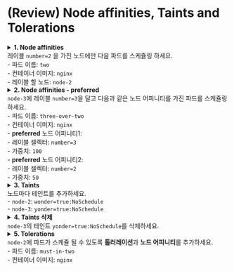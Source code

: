# (Review) Node affinities, Taints and Tolerations

<details>
<summary><b>1. Node affinities</b>
<br>  레이블 <code>number=2</code> 을 가진 노드에만 다음 파드를 스케쥴링 하세요.
<br> - 파드 이름: <code>two</code>
<br> - 컨테이너 이미지: <code>nginx</code>
<br> - 레이블 할 노드: <code>node-2</code>
</summary>

```sh
$ k label node node-2 number=2
$ k run two --image=nginx $do > pod-two.yaml
# pod-two.yaml 수정
```

```yaml
apiVersion: v1
kind: Pod
metadata:
  name: two
spec:
  containers:
  - name: two
    image: nginx
  affinity:
    nodeAffinity: # 노드 어피티니 추가
      requiredDuringSchedulingIgnoredDuringExecution:
        nodeSelectorTerms:
        - matchExpressions:
          - key: number
            operator: In
            values:
            - "2"
```

</details>

<details>
<summary><b>2. Node affinities - preferred</b>
<br> <code>node-3</code>에 레이블 <code>number=3</code>을 달고 다음과 같은 노드 어피니티를 가진 파드를 스케쥴링 하세요.
<br> - 파드 이름: <code>three-over-two</code>
<br> - 컨테이너 이미지: <code>nginx</code>
<br> - <b>preferred</b> 노드 어피니티1:
<br>   - 레이블 셀렉터: <code>number=3</code>
<br>   - 가중치: <code>100</code>
<br> - <b>preferred</b> 노드 어피니티2:
<br>   - 레이블 셀렉터: <code>number=2</code>
<br>   - 가중치: <code>50</code>
</summary>

```sh
$ k label node node-3 number=3
$ k run three-over-two --image=nginx $do > pod-three-over-two.yaml
# pod-three-over-two.yaml 수정
```

```yaml
apiVersion: v1
kind: Pod
metadata:
  name: three-over-two
spec:
  containers:
  - name: three-over-two
    image: nginx
  affinity:
    nodeAffinity: # 노드 어피니티 추가
      preferredDuringSchedulingIgnoredDuringExecution:
      - weight: 100 # 노드 어피티니 1
        preference:
          matchExpressions:
          - key: number
            operator: In
            values:
            - "3"
      - weight: 50 # 노드 어피티니 2
        preference:
          matchExpressions:
          - key: number
            operator: In
            values:
            - "2"
```

</details>

<details>
<summary><b>3. Taints</b>
<br> 노드마다 테인트를 추가하세요.
<br> - <code>node-2</code>: <code>wonder=true:NoSchedule</code>
<br> - <code>node-3</code>: <code>yonder=true:NoSchedule</code>
</summary>

```sh
$ k taint node node-2 wonder=true:NoSchedule
$ k taint node node-3 yonder=true:NoSchedule
# 확인
$ k describe node node-2 | grep Taint -A 5
$ k describe node node-3 | grep Taint -A 5
```

</details>

<details>
<summary><b>4. Taints 삭제</b>
<br> <code>node-3</code>의 테인트 <code>yonder=true:NoSchedule</code>를 삭제하세요.
</summary>

```sh
$ k taint node node-2 yonder=true:NoSchedule-
# 확인
$ k describe node node-2 | grep Taint -A 5
```

</details>

<details>
<summary><b>5. Tolerations</b>
<br> <code>node-2</code>에 파드가 스케쥴 될 수 있도록 <b>톨러레이션</b>과 <b>노드 어피니티</b>를 추가하세요.
<br> - 파드 이름: <code>must-in-two</code>
<br> - 컨테이너 이미지: <code>nginx</code>
</summary>

```sh
$ k run must-in-two --image=nginx $do > pod-must-in-two.yaml
# pod-must-in-two.yaml 수정
```

```yaml
apiVersion: v1
kind: Pod
metadata:
  name: must-in-two
spec:
  containers:
  - name: must-in-two
    image: nginx
  tolerations: # 톨러레이션 추가
  - key: wonder
    operator: Exists
    effect: NoSchedule
  affinity: # 노드 어피니티 추가
    nodeAffinity:
      requiredDuringSchedulingIgnoredDuringExecution:
        nodeSelectorTerms:
        - matchExpressions:
          - key: number
            operator: In
            values:
            - "2"
```

</details>
